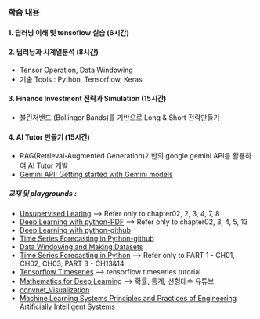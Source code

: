 ### 학습 내용

#### 1. 딥러닝 이해 및 tensoflow 실습 (6시간)

#### 2. 딥러닝과 시계열분석 (8시간)
- Tensor Operation, Data Windowing
- 기술 Tools : Python, Tensorflow, Keras

#### 3. Finance Investment 전략과 Simulation (15시간)
- 볼린저밴드 (Bollinger Bands)를 기반으로 Long & Short 전략만들기

#### 4. AI Tutor 만들기 (15시간)
- RAG(Retrieval-Augmented Generation)기반의 google gemini API를 활용하여 AI Tutor 개발
- [Gemini API: Getting started with Gemini models](https://colab.research.google.com/github/google-gemini/cookbook/blob/main/quickstarts/Get_started.ipynb)

##### 교재 및 playgrounds :
- [Unsupervised Learing](https://github.com/aapatel09/handson-unsupervised-learning) --> Refer only to chapter02, 2, 3, 4, 7, 8
- [Deep Learning with python-PDF](https://sourestdeeds.github.io/pdf/Deep%20Learning%20with%20Python.pdf) --> Refer only to chapter02, 3, 4, 5, 13
- [Deep Learning with python-github](https://github.com/fchollet/deep-learning-with-python-notebooks)
- [Time Series Forecasting in Python-github](https://github.com/marcopeix/TimeSeriesForecastingInPython)
- [Data Windowing and Making Datasets](https://carpentries-incubator.github.io/python-classifying-power-consumption/instructor/03-data-windows.html)
- [Time Series Forecasting in Python](https://www.oreilly.com/library/view/time-series-forecasting/9781617299889/) --> Refer only to PART 1 - CH01, CH02, CH03, PART 3 - CH13&14
- [Tensorflow Timeseries](https://www.tensorflow.org/tutorials/structured_data/time_series?hl=ko) --> tensorflow timeseries tutorial
- [Mathematics for Deep Learning](https://github.com/kafa46/deeplearning_math/tree/master?tab=readme-ov-file) --> 확률, 통계, 선형대수 유튜브
- [convnet_Visualization](https://poloclub.github.io/cnn-explainer/)
- [Machine Learning Systems Principles and Practices of Engineering Artificially Intelligent Systems](https://www.mlsysbook.ai/)
